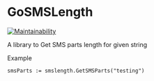 # GoSMSLength
[![Maintainability](https://api.codeclimate.com/v1/badges/515bfb5c366231a34724/maintainability)](https://codeclimate.com/github/SiddhantAgarwal/GoSMSLengthFinder/maintainability)

A library to Get SMS parts length for given string

Example
```
smsParts := smslength.GetSMSParts("testing")
```